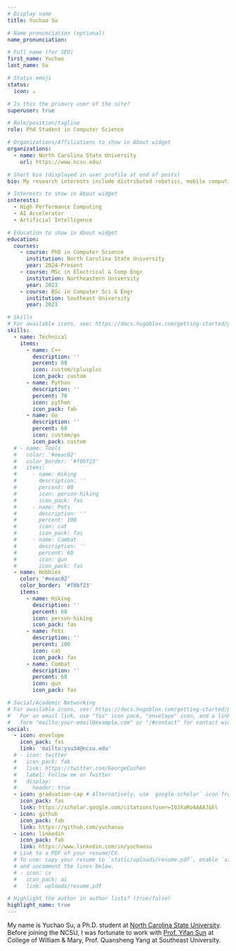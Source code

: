 ```yaml
---
# Display name
title: Yuchao Su

# Name pronunciation (optional)
name_pronunciation: 

# Full name (for SEO)
first_name: Yuchao
last_name: Su

# Status emoji
status:
  icon: ☕️

# Is this the primary user of the site?
superuser: true

# Role/position/tagline
role: Phd Student in Computer Science

# Organizations/Affiliations to show in About widget
organizations:
  - name: North Carolina State University
    url: https://www.ncsu.edu/

# Short bio (displayed in user profile at end of posts)
bio: My research interests include distributed robotics, mobile computing and programmable matter.

# Interests to show in About widget
interests:
  - High Performance Computing
  - AI Accelerator
  - Artificial Intelligence

# Education to show in About widget
education:
  courses:
    - course: PhD in Computer Science
      institution: North Carolina State University
      year: 2024-Present
    - course: MSc in Electrical & Comp Engr
      institution: Northeastern University
      year: 2023
    - course: BSc in Computer Sci & Engr 
      institution: Southeast University
      year: 2021

# Skills
# For available icons, see: https://docs.hugoblox.com/getting-started/page-builder/#icons
skills:
  - name: Technical
    items:
      - name: C++
        description: ''
        percent: 80
        icon: custom/cplusplus
        icon_pack: custom
      - name: Python
        description: ''
        percent: 70
        icon: python
        icon_pack: fab
      - name: Go
        description: ''
        percent: 60
        icon: custom/go
        icon_pack: custom
  # - name: Tools
  #   color: '#eeac02'
  #   color_border: '#f0bf23'
  #   items:
  #     - name: Hiking
  #       description: ''
  #       percent: 60
  #       icon: person-hiking
  #       icon_pack: fas
  #     - name: Pets
  #       description: ''
  #       percent: 100
  #       icon: cat
  #       icon_pack: fas
  #     - name: Combat
  #       description: ''
  #       percent: 60
  #       icon: gun
  #       icon_pack: fas
  - name: Hobbies
    color: '#eeac02'
    color_border: '#f0bf23'
    items:
      - name: Hiking
        description: ''
        percent: 60
        icon: person-hiking
        icon_pack: fas
      - name: Pets
        description: ''
        percent: 100
        icon: cat
        icon_pack: fas
      - name: Combat
        description: ''
        percent: 60
        icon: gun
        icon_pack: fas      

# Social/Academic Networking
# For available icons, see: https://docs.hugoblox.com/getting-started/page-builder/#icons
#   For an email link, use "fas" icon pack, "envelope" icon, and a link in the
#   form "mailto:your-email@example.com" or "/#contact" for contact widget.
social:
  - icon: envelope
    icon_pack: fas
    link: 'mailto:ysu34@ncsu.edu'
  # - icon: twitter
  #   icon_pack: fab
  #   link: https://twitter.com/GeorgeCushen
  #   label: Follow me on Twitter
  #   display:
  #     header: true
  - icon: graduation-cap # Alternatively, use `google-scholar` icon from `ai` icon pack
    icon_pack: fas
    link: https://scholar.google.com/citations?user=I0JXaRoAAAAJ&hl
  - icon: github
    icon_pack: fab
    link: https://github.com/yuchaosu
  - icon: linkedin
    icon_pack: fab
    link: https://www.linkedin.com/in/yuchaosu
  # Link to a PDF of your resume/CV.
  # To use: copy your resume to `static/uploads/resume.pdf`, enable `ai` icons in `params.yaml`,
  # and uncomment the lines below.
  # - icon: cv
  #   icon_pack: ai
  #   link: uploads/resume.pdf

# Highlight the author in author lists? (true/false)
highlight_name: true
---
```


My name is Yuchao Su, a Ph.D. student at [North Carolina State University](https://www.ncsu.edu). Before joining the NCSU, I was fortunate to work with [Prof. Yifan Sun](https://sarchlab.org/syifan) at College of William & Mary, Prof. Quansheng Yang at Southeast University.
